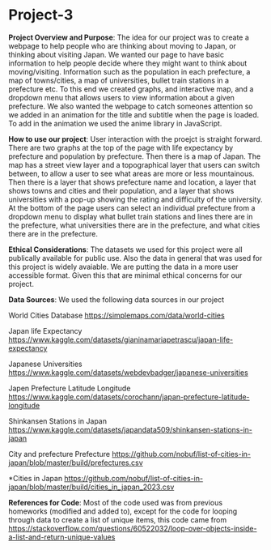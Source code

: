 # Project-3
**Project Overview and Purpose**:
  The idea for our project was to create a webpage to help people who are thinking about moving to Japan, or thinking about visiting Japan.
  We wanted our page to have basic information to help people decide where they might want to think about moving/visiting. Information such
  as the population in each prefecture, a map of towns/cities, a map of universities, bullet train stations in a prefecture etc. To this 
  end we created graphs, and interactive map, and a dropdown menu that allows users to view information about a given prefecture. We also
  wanted the webpage to catch someones attention so we added in an animation for the title and subtitle when the page is loaded. To add
  in the animation we used the anime library in JavaScript.

  
**How to use our project**:
  User interaction with the proejct is straight forward. There are two graphs at the top of the page with life expectancy by prefecture
  and population by prefecture. Then there is a map of Japan. The map has a street view layer and a topographical layer that users can
  switch between, to allow a user to see what areas are more or less mountainous. Then there is a layer that shows prefecture name and
  location, a layer that shows towns and cities and their population, and a layer that shows universities with a pop-up showing 
  the rating and difficulty of the university. At the bottom of the page users can select an individual prefecture from a dropdown menu
  to display what bullet train stations and lines there are in the prefecture, what universities there are in the prefecture, and what
  cities there are in the prefecture.


**Ethical Considerations**:
  The datasets we used for this project were all publically available for public use. Also the data in general that was used for this 
  project is widely avaiable. We are putting the data in a more user accessible format. Given this that are minimal ethical concerns
  for our project.

**Data Sources**: We used the following data sources in our project

  World Cities Database https://simplemaps.com/data/world-cities
  
  Japan life Expectancy https://www.kaggle.com/datasets/gianinamariapetrascu/japan-life-expectancy 
  
  Japanese Universities https://www.kaggle.com/datasets/webdevbadger/japanese-universities 
  
  Japen Prefecture Latitude Longitude https://www.kaggle.com/datasets/corochann/japan-prefecture-latitude-longitude 
  
  Shinkansen Stations in Japan https://www.kaggle.com/datasets/japandata509/shinkansen-stations-in-japan
  
  City and prefecture
  Prefecture https://github.com/nobuf/list-of-cities-in-japan/blob/master/build/prefectures.csv
  
  *Cities in Japan https://github.com/nobuf/list-of-cities-in-japan/blob/master/build/cities_in_japan_2023.csv 

**References for Code**:
  Most of the code used was from previous homeworks (modified and added to), except for the code for looping through data to create a 
  list of unique items, this code came from https://stackoverflow.com/questions/60522032/loop-over-objects-inside-a-list-and-return-unique-values
